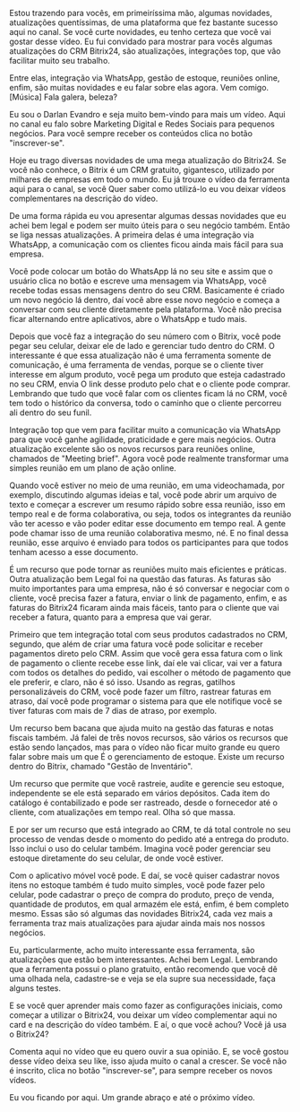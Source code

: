 Estou trazendo para vocês, em primeiríssima mão, algumas novidades, atualizações quentíssimas,    de uma plataforma que fez bastante sucesso aqui no canal. Se você curte novidades, eu   tenho certeza que você vai gostar desse  vídeo. Eu fui convidado para mostrar para   vocês algumas atualizações do CRM Bitrix24, são atualizações, integrações top, que vão facilitar   muito seu trabalho.

Entre elas, integração  via WhatsApp, gestão de estoque, reuniões   online, enfim, são muitas novidades e  eu falar sobre elas agora. Vem comigo. [Música] Fala galera, beleza?

Eu sou o Darlan Evandro e seja muito bem-vindo para mais um vídeo. Aqui no   canal eu falo sobre Marketing Digital e Redes Sociais para pequenos negócios. Para você sempre   receber os conteúdos clica no botão "inscrever-se".

Hoje eu trago diversas novidades de uma mega   atualização do Bitrix24. Se você não conhece, o Bitrix é um CRM gratuito, gigantesco, utilizado por   milhares de empresas em todo o mundo. Eu já trouxe o vídeo da ferramenta aqui para o canal, se você   Quer saber como utilizá-lo eu vou deixar vídeos complementares na descrição do vídeo.

De uma forma   rápida eu vou apresentar algumas dessas novidades que eu achei bem legal e podem ser muito úteis   para o seu negócio também. Então se liga nessas atualizações. A primeira delas é uma integração via   WhatsApp, a comunicação com os clientes ficou ainda mais fácil para sua empresa.

Você pode colocar um   botão do WhatsApp lá no seu site e assim que o usuário clica no botão e escreve uma mensagem via WhatsApp,   você recebe todas essas mensagens dentro do seu CRM. Basicamente é criado um   novo negócio lá dentro, daí você abre esse novo negócio e começa a conversar com seu cliente   diretamente pela plataforma. Você não precisa ficar alternando entre aplicativos, abre o WhatsApp e   tudo mais.

Depois que você faz a integração do seu número com o Bitrix, você pode pegar seu celular,   deixar ele de lado e gerenciar tudo dentro do  CRM. O interessante é que essa atualização   não é uma ferramenta somente de comunicação, é uma ferramenta de vendas, porque se o cliente   tiver interesse em algum produto, você pega um produto que esteja cadastrado no seu CRM, envia   O link desse produto pelo chat e o cliente pode comprar. Lembrando que tudo que você falar com os   clientes ficam lá no CRM, você tem todo o histórico da conversa, todo o caminho que o cliente percorreu   ali dentro do seu funil.

Integração top que vem para facilitar muito a comunicação via WhatsApp para que você    ganhe agilidade, praticidade e gere mais negócios. Outra atualização excelente são os novos recursos   para reuniões online, chamados de "Meeting brief". Agora você pode realmente transformar   uma simples reunião em um plano de ação online.

Quando você estiver no meio de uma reunião, em   uma videochamada, por exemplo, discutindo algumas ideias e tal, você pode abrir um arquivo de texto   e começar a escrever um resumo rápido sobre essa reunião, isso em tempo real e de forma colaborativa,   ou seja, todos os integrantes da reunião vão ter acesso e vão poder editar esse documento em tempo   real. A gente pode chamar isso de uma reunião colaborativa mesmo, né. E no final dessa reunião, esse   arquivo é enviado para todos os participantes para que todos tenham acesso a esse documento.  

É um recurso que pode tornar as reuniões muito mais eficientes e práticas. Outra atualização bem   Legal foi na questão das faturas. As faturas são muito importantes para uma empresa, não é só conversar e negociar  com o cliente, você precisa fazer a fatura,  enviar o link de pagamento, enfim, e as faturas do   Bitrix24 ficaram ainda mais fáceis, tanto para o cliente que vai receber a fatura, quanto para a   empresa que vai gerar.

Primeiro que tem integração total com seus produtos cadastrados no CRM,   segundo, que além de criar uma fatura você pode solicitar e receber pagamentos direto pelo CRM.   Assim que você gera essa fatura com o link  de pagamento o cliente recebe esse link, daí ele vai   clicar, vai ver a fatura com todos os detalhes do pedido, vai escolher o método de pagamento que ele   preferir, e claro, não é só isso. Usando as regras, gatilhos personalizáveis do CRM, você pode fazer um   filtro, rastrear faturas em atraso, daí você pode programar o sistema para que ele notifique você se   tiver faturas com mais de 7 dias de atraso, por exemplo.

Um recurso bem bacana que ajuda muito na   gestão das faturas e notas fiscais também. Já falei de três novos recursos, são vários os recursos que   estão sendo lançados, mas para o vídeo não ficar muito grande eu quero falar sobre mais um que   É o gerenciamento de estoque. Existe um recurso dentro do Bitrix, chamado "Gestão de Inventário".

Um   recurso que permite que você rastreie, audite e gerencie seu estoque, independente se ele está   separado em vários depósitos. Cada item do catálogo é contabilizado e pode ser rastreado, desde o   fornecedor até o cliente, com atualizações em tempo real. Olha só que massa.

E por ser um recurso que   está integrado ao CRM, te dá total controle no seu processo de vendas desde o momento do pedido até a   entrega do produto. Isso inclui o uso do celular também. Imagina você poder gerenciar seu estoque   diretamente do seu celular, de onde você estiver.

Com o aplicativo móvel você pode. E daí, se você   quiser cadastrar novos itens no estoque também é tudo muito simples, você pode fazer pelo celular,   pode cadastrar o preço de compra do produto, preço de venda, quantidade de produtos, em qual   armazém ele está, enfim, é bem completo mesmo. Essas são só algumas das novidades Bitrix24, cada vez mais   a ferramenta traz mais atualizações para ajudar ainda mais nos nossos negócios.

Eu, particularmente,   acho muito interessante essa ferramenta, são atualizações que estão bem interessantes. Achei bem   Legal. Lembrando que a ferramenta possui o plano gratuito, então recomendo que você dê uma olhada   nela, cadastre-se e veja se ela supre sua necessidade, faça alguns testes.

E se você quer aprender   mais como fazer as configurações iniciais, como começar a utilizar o Bitrix24, vou deixar um vídeo   complementar aqui no card e na descrição do vídeo também. E aí, o que você achou? Você já usa o   Bitrix24?

Comenta aqui no vídeo que eu quero ouvir a sua opinião. E, se você gostou desse vídeo deixa   seu like, isso ajuda muito o canal a crescer. Se você não é inscrito, clica no botão "inscrever-se", para   sempre receber os novos vídeos.

Eu vou ficando por aqui. Um grande abraço e até o próximo vídeo.